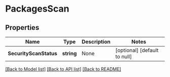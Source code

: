 # PackagesScan

## Properties
Name | Type | Description | Notes
------------ | ------------- | ------------- | -------------
**SecurityScanStatus** | **string** | None | [optional] [default to null]

[[Back to Model list]](../README.md#documentation-for-models) [[Back to API list]](../README.md#documentation-for-api-endpoints) [[Back to README]](../README.md)


